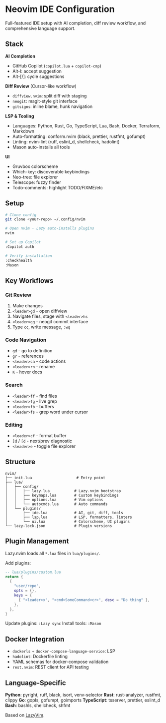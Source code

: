 # Neovim IDE Configuration

Full-featured IDE setup with AI completion, diff review workflow, and comprehensive language support.

## Stack

**AI Completion**
- GitHub Copilot (`copilot.lua` + `copilot-cmp`)
- Alt-l: accept suggestion
- Alt-[/]: cycle suggestions

**Diff Review** (Cursor-like workflow)
- `diffview.nvim`: split diff with staging
- `neogit`: magit-style git interface
- `gitsigns`: inline blame, hunk navigation

**LSP & Tooling**
- Languages: Python, Rust, Go, TypeScript, Lua, Bash, Docker, Terraform, Markdown
- Auto-formatting: conform.nvim (black, prettier, rustfmt, gofumpt)
- Linting: nvim-lint (ruff, eslint_d, shellcheck, hadolint)
- Mason auto-installs all tools

**UI**
- Gruvbox colorscheme
- Which-key: discoverable keybindings
- Neo-tree: file explorer
- Telescope: fuzzy finder
- Todo-comments: highlight TODO/FIXME/etc

## Setup

```bash
# Clone config
git clone <your-repo> ~/.config/nvim

# Open nvim - Lazy auto-installs plugins
nvim

# Set up Copilot
:Copilot auth

# Verify installation
:checkhealth
:Mason
```

## Key Workflows

### Git Review
1. Make changes
2. `<leader>gd` - open diffview
3. Navigate files, stage with `<leader>hs`
4. `<leader>gg` - neogit commit interface
5. Type `cc`, write message, `:wq`

### Code Navigation
- `gd` - go to definition
- `gr` - references
- `<leader>ca` - code actions
- `<leader>rn` - rename
- `K` - hover docs

### Search
- `<leader>ff` - find files
- `<leader>fg` - live grep
- `<leader>fb` - buffers
- `<leader>fs` - grep word under cursor

### Editing
- `<leader>cf` - format buffer
- `]d` / `[d` - next/prev diagnostic
- `<leader>e` - toggle file explorer

## Structure

```
nvim/
├── init.lua                    # Entry point
├── lua/
│   ├── config/
│   │   ├── lazy.lua           # Lazy.nvim bootstrap
│   │   ├── keymaps.lua        # Custom keybindings
│   │   ├── options.lua        # Vim options
│   │   └── autocmds.lua       # Auto commands
│   └── plugins/
│       ├── ide.lua            # AI, git, diff, tools
│       ├── lsp.lua            # LSP, formatters, linters
│       └── ui.lua             # Colorscheme, UI plugins
└── lazy-lock.json             # Plugin versions
```

## Plugin Management

Lazy.nvim loads all `*.lua` files in `lua/plugins/`.

Add plugins:
```lua
-- lua/plugins/custom.lua
return {
  {
    "user/repo",
    opts = {},
    keys = {
      { "<leader>x", "<cmd>SomeCommand<cr>", desc = "Do thing" },
    },
  },
}
```

Update plugins: `:Lazy sync`
Install tools: `:Mason`

## Docker Integration

- `dockerls` + `docker-compose-language-service`: LSP
- `hadolint`: Dockerfile linting
- YAML schemas for docker-compose validation
- `rest.nvim`: REST client for API testing

## Language-Specific

**Python**: pyright, ruff, black, isort, venv-selector
**Rust**: rust-analyzer, rustfmt, clippy
**Go**: gopls, gofumpt, goimports
**TypeScript**: tsserver, prettier, eslint_d
**Bash**: bashls, shellcheck, shfmt

Based on [LazyVim](https://github.com/LazyVim/LazyVim).
